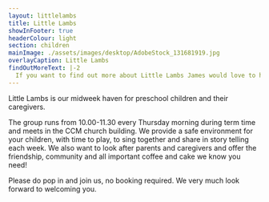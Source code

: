 ```yaml
---
layout: littlelambs
title: Little Lambs
showInFooter: true
headerColour: light
section: children
mainImage: ./assets/images/desktop/AdobeStock_131681919.jpg
overlayCaption: Little Lambs
findOutMoreText: |-2
  If you want to find out more about Little Lambs James would love to hear from you.
---
```

Little Lambs is our midweek haven for preschool children and their caregivers.

The group runs from 10.00-11.30 every Thursday morning during term time and meets in the CCM church building. We provide a safe environment for your children, with time to play, to sing together and share in story telling each week. We also want to look after parents and caregivers and offer the friendship, community and all important coffee and cake we know you need!

Please do pop in and join us, no booking required. We very much look forward to welcoming you.
